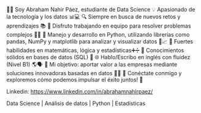👨‍💻 Soy Abraham Nahir Páez, estudiante de Data Science 
💡 Apasionado de la tecnología y los datos 📊💻
🔍 Siempre en busca de nuevos retos y aprendizajes 📚
🤝 Disfruto trabajando en equipo para resolver problemas complejos 💪🤝
🐍 Manejo y desarrollo en Python, utilizando librerías como pandas, NumPy y matplotlib para analizar y visualizar datos 🐼📈
🔢 Fuertes habilidades en matemáticas, lógica y estadísticas➕➗
💾 Conocimientos sólidos en bases de datos (SQL) 📂
🌐 Hablo/Escribo en inglés con fluidez (Nivel B1) 🌎🗣️
🌟 Mi objetivo: aportar valor a las empresas mediante soluciones innovadoras basadas en datos 🚀💡
💼 Conéctate conmigo y exploremos cómo podemos impulsar el éxito juntos! 🤝

Linkedin: https://www.linkedin.com/in/abrahamnahirpaez/

Data Science | Análisis de datos | Python | Estadísticas 
